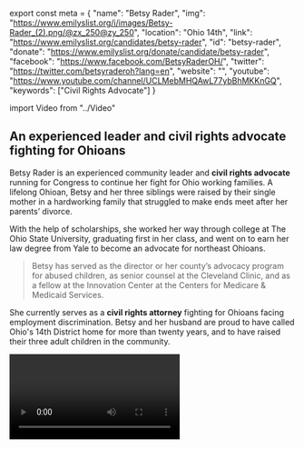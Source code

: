 export const meta = {
  "name": "Betsy Rader",
  "img": "https://www.emilyslist.org/i/images/Betsy-Rader_(2).png/@zx_250@zy_250",
  "location": "Ohio 14th",
  "link": "https://www.emilyslist.org/candidates/betsy-rader",
  "id": "betsy-rader",
  "donate": "https://www.emilyslist.org/donate/candidate/betsy-rader",
  "facebook": "https://www.facebook.com/BetsyRaderOH/",
  "twitter": "https://twitter.com/betsyraderoh?lang=en",
  "website": "",
  "youtube": "https://www.youtube.com/channel/UCLMebMHQAwL77ybBhMKKnGQ",
  "keywords": ["Civil Rights Advocate"]
}

import Video from "../Video"

## An experienced leader and civil rights advocate fighting for Ohioans

Betsy Rader is an experienced community leader and **civil rights advocate** running for Congress to continue her fight for Ohio working families. A lifelong Ohioan, Betsy and her three siblings were raised by their single mother in a hardworking family that struggled to make ends meet after her parents’ divorce.

With the help of scholarships, she worked her way through college at The Ohio State University, graduating first in her class, and went on to earn her law degree from Yale to become an advocate for northeast Ohioans.

> Betsy has served as the director or her county’s advocacy program for abused children, as senior counsel at the Cleveland Clinic, and as a fellow at the Innovation Center at the Centers for Medicare & Medicaid Services.

She currently serves as a **civil rights attorney** fighting for Ohioans facing employment discrimination. Betsy and her husband are proud to have called Ohio's 14th District home for more than twenty years, and to have raised their three adult children in the community.

<Video id="Xt5xDNx4EZg" />

## A champion for working families

Betsy is running to expand economic opportunity for the working families of northeast Ohio. When elected, she will fight tirelessly to create good-paying jobs and to help all Ohioans have the opportunity to thrive in their communities. Betsy is a powerful advocate for expanding all Americans’ access to quality, affordable health care — an issue that is deeply personal to her and her family. She lives with a pre-existing spinal condition that led her to be disabled and in debilitating pain, and considers herself lucky to have had access to the care she needed to make a full recovery. “Any politician who punishes those with pre-existing conditions and blames people for being sick, poor, or uninsured is out-of-touch with everyday Americans,” Betsy has said. “No one chooses to be born with a pre-existing condition, no one chooses to get sick or injured, no one chooses to be stuck in a job without health benefits.” When elected, Betsy will be the champion northeast Ohio working families need in Congress.

## An opportunity to flip a seat and take back the House

Betsy is challenging Republican incumbent Dave Joyce, a dangerous extremist who has spent his time in Congress intent on ending health care access for millions of people and voting to defund Planned Parenthood. Joyce's record leaves no doubt that he is more concerned with satisfying the far right wing of his party than he is with fighting for the northeast Ohio working families he was elected to represent. Betsy is an experienced community leader who understands the needs of this district, and she has what it takes to fight back and win. Let's show Betsy our full support, and help send this champion for Ohio working families to Congress — and let’s take back the House.
